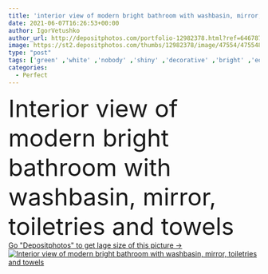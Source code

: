 ```yaml
---
title: 'interior view of modern bright bathroom with washbasin, mirror, toiletries and towels '
date: 2021-06-07T16:26:53+00:00
author: IgorVetushko
author_url: http://depositphotos.com/portfolio-12982378.html?ref=64678756
image: https://st2.depositphotos.com/thumbs/12982378/image/47554/475548390/api_thumb_450.jpg?forcejpeg=true
type: "post"
tags: ['green' ,'white' ,'nobody' ,'shiny' ,'decorative' ,'bright' ,'equipment' ,'metal' ,'Decor' ,'beauty' ,'plants' ,'modern' ,'interior' ,'home' ,'mirror' ,'skincare' ,'bathroom' ,'clean' ,'hygiene' ,'shampoo' ,'soap' ,'toiletries' ,'indoors' ,'bottles' ,'perfect' ,'faucet' ,'dispenser' ,'bodycare' ,'towels' ,'washbasin' ,'copy space' ,'shower gel' ,'no people' ,'Laundry Basket' ,'liquid soap' ,'tile walls' ]
categories: 
  - Perfect
---
```

<div aling="center">
            <font size="60"> Interior view of modern bright bathroom with washbasin, mirror, toiletries and towels</font>   
</div>
<div>
    <a href='https://depositphotos.com/475548390/stock-photo-interior-view-modern-bright-bathroom.html?ref=64678756' target=_blank > Go "Depositphotos" to get lage size of this picture ->
        <img href='https://depositphotos.com/475548390/stock-photo-interior-view-modern-bright-bathroom.html?ref=64678756' src='https://st2.depositphotos.com/12982378/47554/i/950/depositphotos_475548390-stock-photo-interior-view-modern-bright-bathroom.jpg?forcejpeg=true' alt='Interior view of modern bright bathroom with washbasin, mirror, toiletries and towels' >
    </a>
</div>

